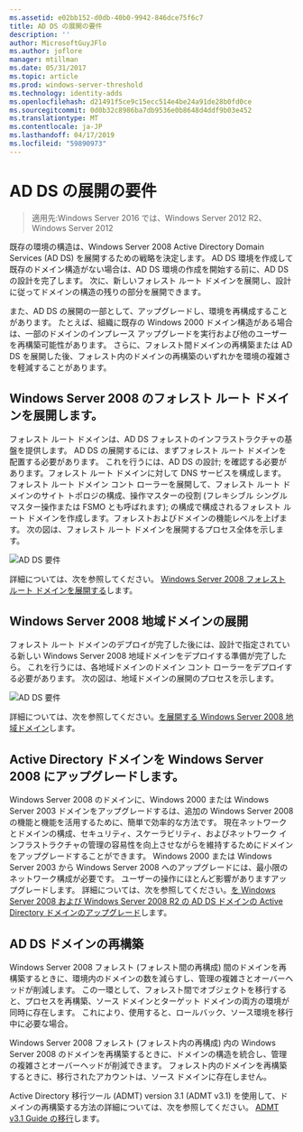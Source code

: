 ```yaml
---
ms.assetid: e02bb152-d0db-40b0-9942-846dce75f6c7
title: AD DS の展開の要件
description: ''
author: MicrosoftGuyJFlo
ms.author: joflore
manager: mtillman
ms.date: 05/31/2017
ms.topic: article
ms.prod: windows-server-threshold
ms.technology: identity-adds
ms.openlocfilehash: d21491f5ce9c15ecc514e4be24a91de28b0fd0ce
ms.sourcegitcommit: 0d0b32c8986ba7db9536e0b8648d4ddf9b03e452
ms.translationtype: MT
ms.contentlocale: ja-JP
ms.lasthandoff: 04/17/2019
ms.locfileid: "59890973"
---
```

# <a name="ad-ds-deployment-requirements"></a>AD DS の展開の要件

>適用先:Windows Server 2016 では、Windows Server 2012 R2、Windows Server 2012

既存の環境の構造は、Windows Server 2008 Active Directory Domain Services (AD DS) を展開するための戦略を決定します。 AD DS 環境を作成して既存のドメイン構造がない場合は、AD DS 環境の作成を開始する前に、AD DS の設計を完了します。 次に、新しいフォレスト ルート ドメインを展開し、設計に従ってドメインの構造の残りの部分を展開できます。  
  
また、AD DS の展開の一部として、アップグレードし、環境を再構成することがあります。 たとえば、組織に既存の Windows 2000 ドメイン構造がある場合は、一部のドメインのインプレース アップグレードを実行および他のユーザーを再構築可能性があります。 さらに、フォレスト間ドメインの再構築または AD DS を展開した後、フォレスト内のドメインの再構築のいずれかを環境の複雑さを軽減することがあります。  
  
## <a name="deploying-a-windows-server-2008-forest-root-domain"></a>Windows Server 2008 のフォレスト ルート ドメインを展開します。  
フォレスト ルート ドメインは、AD DS フォレストのインフラストラクチャの基盤を提供します。 AD DS の展開するには、まずフォレスト ルート ドメインを配置する必要があります。 これを行うには、AD DS の設計; を確認する必要があります。フォレスト ルート ドメインに対して DNS サービスを構成します。フォレスト ルート ドメイン コント ローラーを展開して、フォレスト ルート ドメインのサイト トポロジの構成、操作マスターの役割 (フレキシブル シングル マスター操作または FSMO とも呼ばれます); の構成で構成されるフォレスト ルート ドメインを作成します。フォレストおよびドメインの機能レベルを上げます。 次の図は、フォレスト ルート ドメインを展開するプロセス全体を示します。  
  
![AD DS 要件](media/AD-DS-Deployment-Requirements/033aad0b-25ff-4793-8825-88a6daa01a55.gif)  
  
詳細については、次を参照してください。 [Windows Server 2008 フォレスト ルート ドメインを展開する](https://technet.microsoft.com/library/cc731174.aspx)します。  
  
## <a name="deploying-windows-server-2008-regional-domains"></a>Windows Server 2008 地域ドメインの展開  
フォレスト ルート ドメインのデプロイが完了した後には、設計で指定されている新しい Windows Server 2008 地域ドメインをデプロイする準備が完了したら。 これを行うには、各地域ドメインのドメイン コント ローラーをデプロイする必要があります。 次の図は、地域ドメインの展開のプロセスを示します。  
  
![AD DS 要件](media/AD-DS-Deployment-Requirements/89a878c8-9a94-4180-ad43-ca75316a6318.gif)  
  
詳細については、次を参照してください。[を展開する Windows Server 2008 地域ドメイン](https://technet.microsoft.com/library/cc755118.aspx)します。  
  
## <a name="upgrading-active-directory-domains-to-windows-server-2008"></a>Active Directory ドメインを Windows Server 2008 にアップグレードします。  
Windows Server 2008 のドメインに、Windows 2000 または Windows Server 2003 ドメインをアップグレードするは、追加の Windows Server 2008 の機能と機能を活用するために、簡単で効率的な方法です。 現在ネットワークとドメインの構成、セキュリティ、スケーラビリティ、およびネットワーク インフラストラクチャの管理の容易性を向上させながらを維持するためにドメインをアップグレードすることができます。 Windows 2000 または Windows Server 2003 から Windows Server 2008 へのアップグレードには、最小限のネットワーク構成が必要です。 ユーザーの操作にほとんど影響がありますアップグレードします。 詳細については、次を参照してください。[を Windows Server 2008 および Windows Server 2008 R2 の AD DS ドメインの Active Directory ドメインのアップグレード](https://technet.microsoft.com/library/cc731188.aspx)します。  
  
## <a name="restructuring-ad-ds-domains"></a>AD DS ドメインの再構築  
Windows Server 2008 フォレスト (フォレスト間の再構成) 間のドメインを再構築するときに、環境内のドメインの数を減らすし、管理の複雑さとオーバーヘッドが削減します。 この一環として、フォレスト間でオブジェクトを移行すると、プロセスを再構築、ソース ドメインとターゲット ドメインの両方の環境が同時に存在します。 これにより、使用すると、ロールバック、ソース環境を移行中に必要な場合。  
  
Windows Server 2008 フォレスト (フォレスト内の再構成) 内の Windows Server 2008 のドメインを再構築するときに、ドメインの構造を統合し、管理の複雑さとオーバーヘッドが削減できます。 フォレスト内のドメインを再構築するときに、移行されたアカウントは、ソース ドメインに存在しません。  
  
Active Directory 移行ツール (ADMT) version 3.1 (ADMT v3.1) を使用して、ドメインの再構築する方法の詳細については、次を参照してください。 [ADMT v3.1 Guide の移行](https://go.microsoft.com/fwlink/?LinkId=93678)します。  
  


